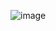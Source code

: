 ![image](https://github.com/NacuAndrei/Poems_App/assets/61271003/d8d3d5e0-9585-4356-9fdc-6928c329b28c)

